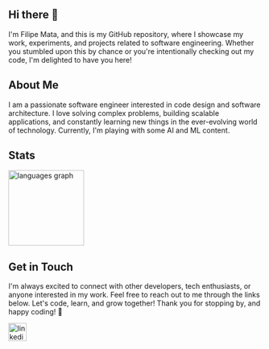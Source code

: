 ## Hi there 👋

I'm Filipe Mata, and this is my GitHub repository, where I showcase my work, experiments, and projects related to software engineering. Whether you stumbled upon this by chance or you're intentionally checking out my code, I'm delighted to have you here!

## About Me

I am a passionate software engineer interested in code design and software architecture. I love solving complex problems, building scalable applications, and constantly learning new things in the ever-evolving world of technology. Currently, I'm playing with some AI and ML content.

## Stats

<div align="left">
  <img src="https://github-readme-stats.vercel.app/api/top-langs?locale=en&hide_title=false&layout=compact&card_width=320&langs_count=5&theme=dracula&hide_border=false&username=FilipeMata" height="150" alt="languages graph"  />
</div>

## Get in Touch

I'm always excited to connect with other developers, tech enthusiasts, or anyone interested in my work. Feel free to reach out to me through the links below. Let's code, learn, and grow together!
Thank you for stopping by, and happy coding! 🚀

<div align="left">
  <a href="https://www.linkedin.com/in/filipe-mata-dev/" target="_blank">
    <img src="https://img.shields.io/static/v1?message=LinkedIn&logo=linkedin&label=&color=0077B5&logoColor=white&labelColor=&style=for-the-badge" height="36" alt="linkedin logo"  />
  </a>
</div>
